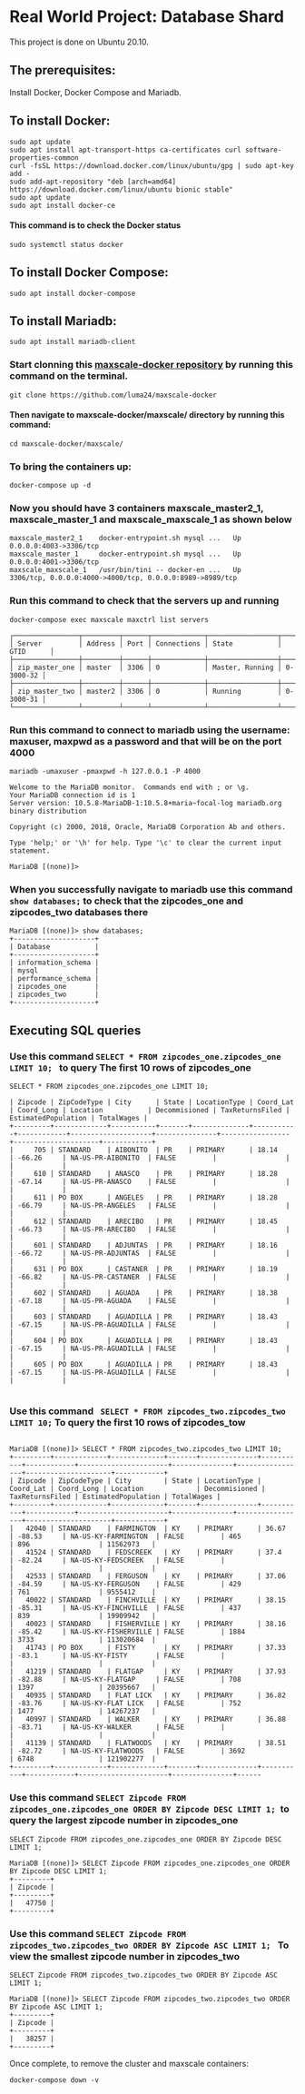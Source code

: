 # Real World Project: Database Shard
This project is done on Ubuntu 20.10.

## The prerequisites:
 Install Docker, Docker Compose and Mariadb.
 
## To install Docker:
```
sudo apt update
sudo apt install apt-transport-https ca-certificates curl software-properties-common
curl -fsSL https://download.docker.com/linux/ubuntu/gpg | sudo apt-key add -
sudo add-apt-repository "deb [arch=amd64] https://download.docker.com/linux/ubuntu bionic stable"
sudo apt update
sudo apt install docker-ce

```
#### This command is to check the Docker status 
```
sudo systemctl status docker
```
## To install Docker Compose:
```
sudo apt install docker-compose
```
## To install Mariadb:
```
sudo apt install mariadb-client
```
### Start clonning this [maxscale-docker repository](https://github.com/luma24/maxscale-docker) by running this command on the terminal.
```
git clone https://github.com/luma24/maxscale-docker
```
#### Then navigate to maxscale-docker/maxscale/ directory by running this command:
```
cd maxscale-docker/maxscale/
```
### To bring the containers up:
```
docker-compose up -d
```
### Now you should have 3 containers maxscale_master2_1, maxscale_master_1 and maxscale_maxscale_1 as shown below
```
maxscale_master2_1    docker-entrypoint.sh mysql ...   Up      0.0.0.0:4003->3306/tcp                                  
maxscale_master_1     docker-entrypoint.sh mysql ...   Up      0.0.0.0:4001->3306/tcp                                  
maxscale_maxscale_1   /usr/bin/tini -- docker-en ...   Up      3306/tcp, 0.0.0.0:4000->4000/tcp, 0.0.0.0:8989->8989/tcp

```
### Run this command to check that the servers up and running
```
docker-compose exec maxscale maxctrl list servers

┌────────────────┬─────────┬──────┬─────────────┬─────────────────┬───────────┐
│ Server         │ Address │ Port │ Connections │ State           │ GTID      │
├────────────────┼─────────┼──────┼─────────────┼─────────────────┼───────────┤
│ zip_master_one │ master  │ 3306 │ 0           │ Master, Running │ 0-3000-32 │
├────────────────┼─────────┼──────┼─────────────┼─────────────────┼───────────┤
│ zip_master_two │ master2 │ 3306 │ 0           │ Running         │ 0-3000-31 │
└────────────────┴─────────┴──────┴─────────────┴─────────────────┴───────────┘
```
### Run this command to connect to mariadb using the username: maxuser, maxpwd as a password and that will be on the port 4000
```
mariadb -umaxuser -pmaxpwd -h 127.0.0.1 -P 4000
```

```
Welcome to the MariaDB monitor.  Commands end with ; or \g.
Your MariaDB connection id is 1
Server version: 10.5.8-MariaDB-1:10.5.8+maria~focal-log mariadb.org binary distribution

Copyright (c) 2000, 2018, Oracle, MariaDB Corporation Ab and others.

Type 'help;' or '\h' for help. Type '\c' to clear the current input statement.

MariaDB [(none)]> 

```
### When you successfully navigate to mariadb use this command ```show databases;``` to check that the zipcodes_one and zipcodes_two databases there


```
MariaDB [(none)]> show databases;
+--------------------+
| Database           |
+--------------------+
| information_schema |
| mysql              |
| performance_schema |
| zipcodes_one       |
| zipcodes_two       |
+--------------------+

```
## Executing SQL queries
### Use this command ```SELECT * FROM zipcodes_one.zipcodes_one LIMIT 10; ``` to query The first 10 rows of zipcodes_one
```
SELECT * FROM zipcodes_one.zipcodes_one LIMIT 10;

| Zipcode | ZipCodeType | City      | State | LocationType | Coord_Lat | Coord_Long | Location           | Decommisioned | TaxReturnsFiled | EstimatedPopulation | TotalWages |
+---------+-------------+-----------+-------+--------------+-----------+------------+--------------------+---------------+-----------------+---------------------+------------+
|     705 | STANDARD    | AIBONITO  | PR    | PRIMARY      | 18.14     | -66.26     | NA-US-PR-AIBONITO  | FALSE         |                 |                     |            |
|     610 | STANDARD    | ANASCO    | PR    | PRIMARY      | 18.28     | -67.14     | NA-US-PR-ANASCO    | FALSE         |                 |                     |            |
|     611 | PO BOX      | ANGELES   | PR    | PRIMARY      | 18.28     | -66.79     | NA-US-PR-ANGELES   | FALSE         |                 |                     |            |
|     612 | STANDARD    | ARECIBO   | PR    | PRIMARY      | 18.45     | -66.73     | NA-US-PR-ARECIBO   | FALSE         |                 |                     |            |
|     601 | STANDARD    | ADJUNTAS  | PR    | PRIMARY      | 18.16     | -66.72     | NA-US-PR-ADJUNTAS  | FALSE         |                 |                     |            |
|     631 | PO BOX      | CASTANER  | PR    | PRIMARY      | 18.19     | -66.82     | NA-US-PR-CASTANER  | FALSE         |                 |                     |            |
|     602 | STANDARD    | AGUADA    | PR    | PRIMARY      | 18.38     | -67.18     | NA-US-PR-AGUADA    | FALSE         |                 |                     |            |
|     603 | STANDARD    | AGUADILLA | PR    | PRIMARY      | 18.43     | -67.15     | NA-US-PR-AGUADILLA | FALSE         |                 |                     |            |
|     604 | PO BOX      | AGUADILLA | PR    | PRIMARY      | 18.43     | -67.15     | NA-US-PR-AGUADILLA | FALSE         |                 |                     |            |
|     605 | PO BOX      | AGUADILLA | PR    | PRIMARY      | 18.43     | -67.15     | NA-US-PR-AGUADILLA | FALSE         |                 |                     |            |


```
### Use this command ``` SELECT * FROM zipcodes_two.zipcodes_two LIMIT 10;``` To query the first 10 rows of zipcodes_tow
```

MariaDB [(none)]> SELECT * FROM zipcodes_two.zipcodes_two LIMIT 10;
+---------+-------------+-------------+-------+--------------+-----------+------------+----------------------+---------------+-----------------+---------------------+------------+
| Zipcode | ZipCodeType | City        | State | LocationType | Coord_Lat | Coord_Long | Location             | Decommisioned | TaxReturnsFiled | EstimatedPopulation | TotalWages |
+---------+-------------+-------------+-------+--------------+-----------+------------+----------------------+---------------+-----------------+---------------------+------------+
|   42040 | STANDARD    | FARMINGTON  | KY    | PRIMARY      | 36.67     | -88.53     | NA-US-KY-FARMINGTON  | FALSE         | 465             | 896                 | 11562973   |
|   41524 | STANDARD    | FEDSCREEK   | KY    | PRIMARY      | 37.4      | -82.24     | NA-US-KY-FEDSCREEK   | FALSE         |                 |                     |            |
|   42533 | STANDARD    | FERGUSON    | KY    | PRIMARY      | 37.06     | -84.59     | NA-US-KY-FERGUSON    | FALSE         | 429             | 761                 | 9555412    |
|   40022 | STANDARD    | FINCHVILLE  | KY    | PRIMARY      | 38.15     | -85.31     | NA-US-KY-FINCHVILLE  | FALSE         | 437             | 839                 | 19909942   |
|   40023 | STANDARD    | FISHERVILLE | KY    | PRIMARY      | 38.16     | -85.42     | NA-US-KY-FISHERVILLE | FALSE         | 1884            | 3733                | 113020684  |
|   41743 | PO BOX      | FISTY       | KY    | PRIMARY      | 37.33     | -83.1      | NA-US-KY-FISTY       | FALSE         |                 |                     |            |
|   41219 | STANDARD    | FLATGAP     | KY    | PRIMARY      | 37.93     | -82.88     | NA-US-KY-FLATGAP     | FALSE         | 708             | 1397                | 20395667   |
|   40935 | STANDARD    | FLAT LICK   | KY    | PRIMARY      | 36.82     | -83.76     | NA-US-KY-FLAT LICK   | FALSE         | 752             | 1477                | 14267237   |
|   40997 | STANDARD    | WALKER      | KY    | PRIMARY      | 36.88     | -83.71     | NA-US-KY-WALKER      | FALSE         |                 |                     |            |
|   41139 | STANDARD    | FLATWOODS   | KY    | PRIMARY      | 38.51     | -82.72     | NA-US-KY-FLATWOODS   | FALSE         | 3692            | 6748                | 121902277  |
+---------+-------------+-------------+-------+--------------+-----------+------------+----------------------+---------------+------
```
### Use this command ```SELECT Zipcode FROM zipcodes_one.zipcodes_one ORDER BY Zipcode DESC LIMIT 1; ```to query the largest zipcode number in zipcodes_one
```
SELECT Zipcode FROM zipcodes_one.zipcodes_one ORDER BY Zipcode DESC LIMIT 1;
```
```
MariaDB [(none)]> SELECT Zipcode FROM zipcodes_one.zipcodes_one ORDER BY Zipcode DESC LIMIT 1;
+---------+
| Zipcode |
+---------+
|   47750 |
+---------+

```
### Use this command ```SELECT Zipcode FROM zipcodes_two.zipcodes_two ORDER BY Zipcode ASC LIMIT 1; ```  To view the smallest zipcode number in zipcodes_two
```
SELECT Zipcode FROM zipcodes_two.zipcodes_two ORDER BY Zipcode ASC LIMIT 1;
```
```
MariaDB [(none)]> SELECT Zipcode FROM zipcodes_two.zipcodes_two ORDER BY Zipcode ASC LIMIT 1;
+---------+
| Zipcode |
+---------+
|   38257 |
+---------+

```
Once complete, to remove the cluster and maxscale containers:

```
docker-compose down -v
```
